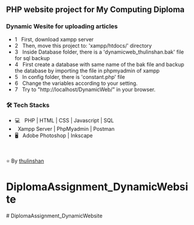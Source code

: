 <h2>PHP website project for My Computing Diploma</h2>
<h3>Dynamic Wesite for uploading articles</h3>

- 1 &nbsp; First, download xampp server 
- 2 &nbsp; Then, move this project to: 'xampp/htdocs/' directory
- 3 &nbsp; Inside Database folder, there is a 'dynamicweb_thulinshan.bak' file for sql backup
- 4 &nbsp; First create a database with same name of the bak file and backup the database by importing the file in phpmyadmin of xampp
- 5 &nbsp; In config folder, there is 'constant.php' file
- 6 &nbsp; Change the variables according to your setting.
- 7 &nbsp; Try to "http://localhost/DynamicWeb/" in your browser.

<h3>🛠 Tech Stacks</h3>

- 💻 &nbsp; PHP | HTML | CSS | Javascript | SQL  
-  &nbsp; Xampp Server | PhpMyadmin | Postman
- 🖥 &nbsp; Adobe Photoshop | Inkscape

<br>

⭐️ By [thulinshan](https://github.com/thulinshan)


# DiplomaAssignment_DynamicWebsite
#   D i p l o m a A s s i g n m e n t _ D y n a m i c W e b s i t e 
 
 
